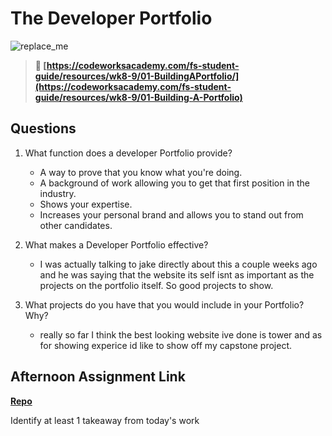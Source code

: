 # The Developer Portfolio

![replace_me](https://codeworks.blob.core.windows.net/public/assets/img/illustrations/placeholder.svg)

> **📖 [https://codeworksacademy.com/fs-student-guide/resources/wk8-9/01-BuildingAPortfolio/](https://codeworksacademy.com/fs-student-guide/resources/wk8-9/01-Building-A-Portfolio)**

## Questions

1. What function does a developer Portfolio provide?
    - A way to prove that you know what you're doing.
    - A background of work allowing you to get that first position in the industry.
    - Shows your expertise.
    - Increases your personal brand and allows you to stand out from other candidates.

2. What makes a Developer Portfolio effective?
    - I was actually talking to jake directly about this a couple weeks ago and he was saying that the website its self isnt as important as the projects on the portfolio itself. So good projects to show.

3. What projects do you have that you would include in your Portfolio? Why?
    - really so far I think the best looking website ive done is tower and as for showing experice id like to show off my capstone project.

## Afternoon Assignment Link

**[Repo](https://github.com/HardlySalty/<ASSIGNMENT_REPO>)**

Identify at least 1 takeaway from today's work
